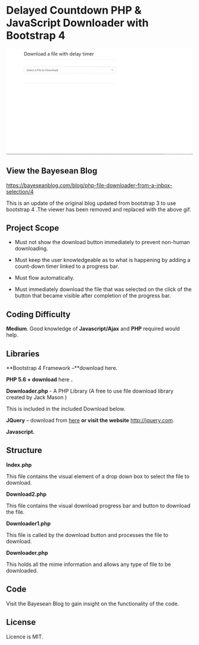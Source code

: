 Delayed Countdown PHP & JavaScript Downloader with Bootstrap 4
==============================================================

![](media/cbb03a4b33cbaac2e5e9df9267d4e7f5.gif)

View the Bayesean Blog
----------------------

<https://bayeseanblog.com/blog/php-file-downloader-from-a-inbox-selection/4>

This is an update of the original blog updated from bootstrap 3 to use bootstrap
4 .The viewer has been removed and replaced with the above gif.

Project Scope
-------------

-   Must not show the download button immediately to prevent non-human
    downloading.

-   Must keep the user knowledgeable as to what is happening by adding a
    count-down timer linked to a progress bar.

-   Must flow automatically.

-   Must immediately download the file that was selected on the click of the
    button that became visible after completion of the progress bar.

Coding Difficulty
-----------------

**Medium**. Good knowledge of **Javascript/Ajax** and **PHP** required would
help.

Libraries
---------

**Bootstrap 4 Framework –**download here.

**PHP 5.6 + download** here **.**

**Downloader.php** - A PHP Library (A free to use file download library created
by Jack Mason )

This is included in the included Download below.

**JQuery** – download from [here](http://jquery.com/) **or visit the website**
<http://jquery.com>.

**Javascript.**

Structure 
----------

**Index.php**

This file contains the visual element of a drop down box to select the file to
download.

**Download2.php**

This file contains the visual download progress bar and button to download the
file.

**Downloader1.php**

This file is called by the download button and processes the file to download.

**Downloader.php**

This holds all the mime information and allows any type of file to be
downloaded.

Code
----

Visit the Bayesean Blog to gain insight on the functionality of the code.

License
-------

Licence is MIT.
